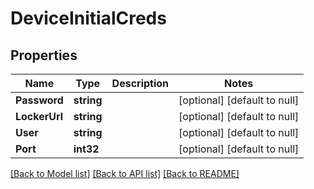 # DeviceInitialCreds

## Properties
Name | Type | Description | Notes
------------ | ------------- | ------------- | -------------
**Password** | **string** |  | [optional] [default to null]
**LockerUrl** | **string** |  | [optional] [default to null]
**User** | **string** |  | [optional] [default to null]
**Port** | **int32** |  | [optional] [default to null]

[[Back to Model list]](../README.md#documentation-for-models) [[Back to API list]](../README.md#documentation-for-api-endpoints) [[Back to README]](../README.md)


